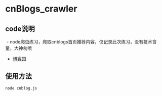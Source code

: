 # cnBlogs_crawler
## code说明
  - node爬虫练习，爬取cnblogs首页推荐内容，仅记录此次练习，没有技术含量，大神勿喷 
  - [博客园](https://www.cnblogs.com/)
## 使用方法
`node cnblog.js`
